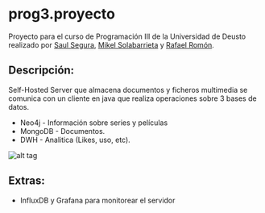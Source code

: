 # prog3.proyecto
Proyecto para el curso de Programación III de la Universidad de Deusto realizado por [Saul Segura](https://github.com/luasaul), [Mikel Solabarrieta](https://github.com/mikelsr) y [Rafael Romón](https://github.com/rafaelromon). 

## Descripción:
Self-Hosted Server que almacena documentos y ficheros multimedia se comunica con un cliente en java que realiza operaciones sobre 3 bases de datos.


* Neo4j - Información sobre series y películas
* MongoDB - Documentos.
* DWH - Analitica (Likes, uso, etc).

![alt tag](https://github.com/Ninia/prog3.proyecto/blob/master/web/planteamiento.png)

## Extras:
* InfluxDB y Grafana para monitorear el servidor

